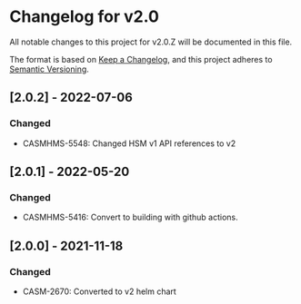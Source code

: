 # Changelog for v2.0

All notable changes to this project for v2.0.Z will be documented in this file.

The format is based on [Keep a Changelog](https://keepachangelog.com/en/1.0.0/),
and this project adheres to [Semantic Versioning](https://semver.org/spec/v2.0.0.html).

## [2.0.2] - 2022-07-06

### Changed

- CASMHMS-5548: Changed HSM v1 API references to v2

## [2.0.1] - 2022-05-20

### Changed

- CASMHMS-5416: Convert to building with github actions.

## [2.0.0] - 2021-11-18

### Changed

- CASM-2670: Converted to v2 helm chart